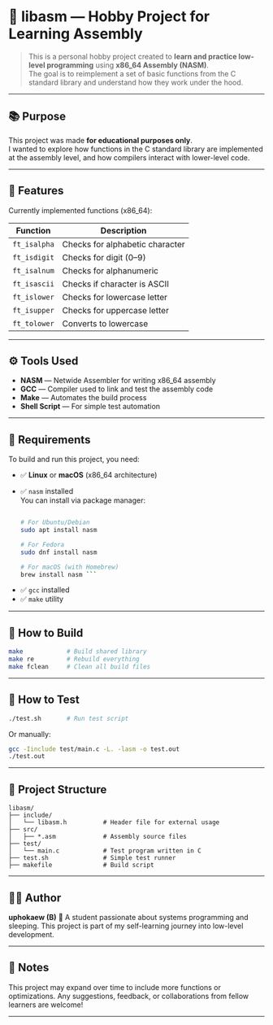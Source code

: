 # 🧠 libasm — Hobby Project for Learning Assembly

> This is a personal hobby project created to **learn and practice low-level programming** using **x86_64 Assembly (NASM)**.  
> The goal is to reimplement a set of basic functions from the C standard library and understand how they work under the hood.

---

## 📚 Purpose

This project was made **for educational purposes only**.  
I wanted to explore how functions in the C standard library are implemented at the assembly level, and how compilers interact with lower-level code.

---

## 🧪 Features

Currently implemented functions (x86_64):

| Function        | Description                        |
|-----------------|------------------------------------|
| `ft_isalpha`     | Checks for alphabetic character    |
| `ft_isdigit`     | Checks for digit (0–9)             |
| `ft_isalnum`     | Checks for alphanumeric            |
| `ft_isascii`     | Checks if character is ASCII       |
| `ft_islower`     | Checks for lowercase letter        |
| `ft_isupper`     | Checks for uppercase letter        |
| `ft_tolower`     | Converts to lowercase              |

---

## ⚙️ Tools Used

- **NASM** — Netwide Assembler for writing x86_64 assembly
- **GCC** — Compiler used to link and test the assembly code
- **Make** — Automates the build process
- **Shell Script** — For simple test automation

---

## 🧰 Requirements

To build and run this project, you need:

- ✅ **Linux** or **macOS** (x86_64 architecture)
- ✅ `nasm` installed  
  You can install via package manager:

  ```bash

  # For Ubuntu/Debian
  sudo apt install nasm
  
  # For Fedora
  sudo dnf install nasm

  # For macOS (with Homebrew)
  brew install nasm ```

* ✅ `gcc` installed
* ✅ `make` utility

---

## 🔨 How to Build

```bash
make            # Build shared library
make re         # Rebuild everything
make fclean     # Clean all build files
```

---

## 🧪 How to Test

```bash
./test.sh       # Run test script
```

Or manually:

```bash
gcc -Iinclude test/main.c -L. -lasm -o test.out
./test.out
```

---

## 📁 Project Structure

```
libasm/
├── include/
│   └── libasm.h          # Header file for external usage
├── src/
│   ├── *.asm             # Assembly source files
├── test/
│   └── main.c            # Test program written in C
├── test.sh               # Simple test runner
├── makefile              # Build script

```

---

## 👨‍💻 Author

**uphokaew (B)** 🐝
A student passionate about systems programming and sleeping.
This project is part of my self-learning journey into low-level development.

---

## 💬 Notes

This project may expand over time to include more functions or optimizations.
Any suggestions, feedback, or collaborations from fellow learners are welcome!

---
